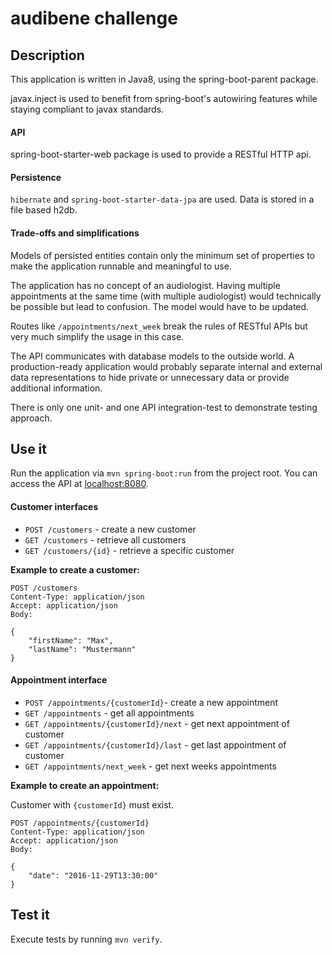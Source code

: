 # audibene challenge

## Description
This application is written in Java8, using the spring-boot-parent package.

javax.inject is used to benefit from spring-boot's autowiring features while staying compliant to javax standards.

#### API
spring-boot-starter-web package is used to provide a RESTful HTTP api.

#### Persistence
`hibernate` and `spring-boot-starter-data-jpa` are used. Data is stored in a file based h2db.

#### Trade-offs and simplifications
Models of persisted entities contain only the minimum set of properties to make the application runnable and meaningful to use.

The application has no concept of an audiologist. Having multiple appointments at the same time (with multiple audiologist)
would technically be possible but lead to confusion. The model would have to be updated.

Routes like `/appointments/next_week` break the rules of RESTful APIs but very much simplify the usage in this case.

The API communicates with database models to the outside world. A production-ready application would probably separate
internal and external data representations to hide private or unnecessary data or provide additional information.

There is only one unit- and one API integration-test to demonstrate testing approach.

## Use it
Run the application via `mvn spring-boot:run` from the project root.
You can access the API at [localhost:8080](http://localhost:8080).

#### Customer interfaces
* `POST /customers` - create a new customer
* `GET /customers` - retrieve all customers
* `GET /customers/{id}` - retrieve a specific customer

**Example to create a customer:**

    POST /customers
    Content-Type: application/json
    Accept: application/json
    Body:

    {
        "firstName": "Max",
        "lastName": "Mustermann"
    }

#### Appointment interface
* `POST /appointments/{customerId}`- create a new appointment
* `GET /appointments` - get all appointments
* `GET /appointments/{customerId}/next` - get next appointment of customer
* `GET /appointments/{customerId}/last` - get last appointment of customer
* `GET /appointments/next_week` - get next weeks appointments

**Example to create an appointment:**

Customer with `{customerId}` must exist.

    POST /appointments/{customerId}
    Content-Type: application/json
    Accept: application/json
    Body:

    {
        "date": "2016-11-29T13:30:00"
    }

## Test it
Execute tests by running `mvn verify`.
